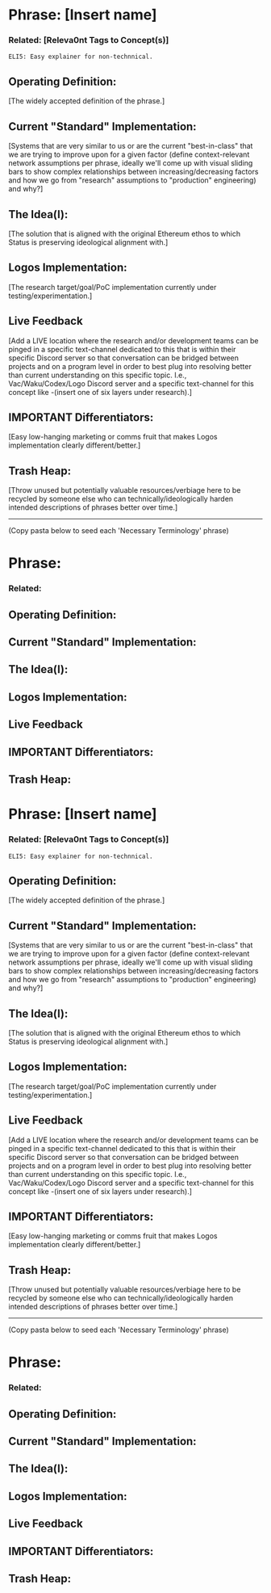 # Phrase: [Insert name]

### Related: [Releva0nt Tags to Concept(s)]

	ELI5: Easy explainer for non-technnical.

## Operating Definition: 
[The widely accepted definition of the phrase.]

## Current "Standard" Implementation: 
[Systems that are very similar to us or are the current "best-in-class" that we are trying to improve upon for a given factor (define context-relevant network assumptions per phrase, ideally we'll come up with visual sliding bars to show complex relationships between increasing/decreasing factors and how we go from "research" assumptions to "production" engineering) and why?]

## The Idea(l):
[The solution that is aligned with the original Ethereum ethos to which Status is preserving ideological alignment with.]

## Logos Implementation:
[The research target/goal/PoC implementation currently under testing/experimentation.]

## Live Feedback
[Add a LIVE location where the research and/or development teams can be pinged in a specific text-channel dedicated to this that is within their specific Discord server so that conversation can be bridged between projects and on a program level in order to best plug into resolving better than current understanding on this specific topic. I.e., Vac/Waku/Codex/Logo Discord server and a specific text-channel for this concept like -(insert one of six layers under research).]

## IMPORTANT Differentiators:
[Easy low-hanging marketing or comms fruit that makes Logos implementation clearly different/better.]

## Trash Heap:
[Throw unused but potentially valuable resources/verbiage here to be recycled by someone else who can technically/ideologically harden intended descriptions of phrases better over time.]

---
(Copy pasta below to seed each 'Necessary Terminology' phrase)

# Phrase:

### Related: 

## Operating Definition: 

## Current "Standard" Implementation: 

## The Idea(l):

## Logos Implementation:

## Live Feedback

## IMPORTANT Differentiators:

## Trash Heap:
# Phrase: [Insert name]

### Related: [Releva0nt Tags to Concept(s)]

	ELI5: Easy explainer for non-technnical.

## Operating Definition: 
[The widely accepted definition of the phrase.]

## Current "Standard" Implementation: 
[Systems that are very similar to us or are the current "best-in-class" that we are trying to improve upon for a given factor (define context-relevant network assumptions per phrase, ideally we'll come up with visual sliding bars to show complex relationships between increasing/decreasing factors and how we go from "research" assumptions to "production" engineering) and why?]

## The Idea(l):
[The solution that is aligned with the original Ethereum ethos to which Status is preserving ideological alignment with.]

## Logos Implementation:
[The research target/goal/PoC implementation currently under testing/experimentation.]

## Live Feedback
[Add a LIVE location where the research and/or development teams can be pinged in a specific text-channel dedicated to this that is within their specific Discord server so that conversation can be bridged between projects and on a program level in order to best plug into resolving better than current understanding on this specific topic. I.e., Vac/Waku/Codex/Logo Discord server and a specific text-channel for this concept like -(insert one of six layers under research).]

## IMPORTANT Differentiators:
[Easy low-hanging marketing or comms fruit that makes Logos implementation clearly different/better.]

## Trash Heap:
[Throw unused but potentially valuable resources/verbiage here to be recycled by someone else who can technically/ideologically harden intended descriptions of phrases better over time.]

---
(Copy pasta below to seed each 'Necessary Terminology' phrase)

# Phrase:

### Related: 

## Operating Definition: 

## Current "Standard" Implementation: 

## The Idea(l):

## Logos Implementation:

## Live Feedback

## IMPORTANT Differentiators:

## Trash Heap:
